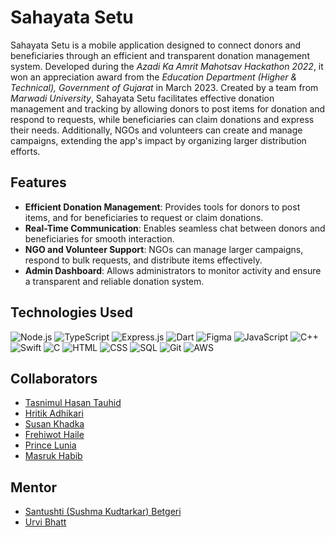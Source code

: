 # Sahayata Setu

Sahayata Setu is a mobile application designed to connect donors and beneficiaries through an efficient and transparent donation management system. Developed during the *Azadi Ka Amrit Mahotsav Hackathon 2022*, it won an appreciation award from the *Education Department (Higher & Technical), Government of Gujarat* in March 2023. Created by a team from *Marwadi University*, Sahayata Setu facilitates effective donation management and tracking by allowing donors to post items for donation and respond to requests, while beneficiaries can claim donations and express their needs. Additionally, NGOs and volunteers can create and manage campaigns, extending the app's impact by organizing larger distribution efforts.

## Features

- **Efficient Donation Management**: Provides tools for donors to post items, and for beneficiaries to request or claim donations.
- **Real-Time Communication**: Enables seamless chat between donors and beneficiaries for smooth interaction.
- **NGO and Volunteer Support**: NGOs can manage larger campaigns, respond to bulk requests, and distribute items effectively.
- **Admin Dashboard**: Allows administrators to monitor activity and ensure a transparent and reliable donation system.

## Technologies Used

![Node.js](https://img.shields.io/badge/-Node.js-339933?style=flat-square&logo=nodedotjs&logoColor=white)
![TypeScript](https://img.shields.io/badge/-TypeScript-3178C6?style=flat-square&logo=typescript&logoColor=white)
![Express.js](https://img.shields.io/badge/-Express.js-000000?style=flat-square&logo=express&logoColor=white)
![Dart](https://img.shields.io/badge/-Dart-0175C2?style=flat-square&logo=dart&logoColor=white)
![Figma](https://img.shields.io/badge/-Figma-F24E1E?style=flat-square&logo=figma&logoColor=white)
![JavaScript](https://img.shields.io/badge/-JavaScript-F7DF1E?style=flat-square&logo=javascript&logoColor=black)
![C++](https://img.shields.io/badge/-C++-00599C?style=flat-square&logo=c%2B%2B&logoColor=white)
![Swift](https://img.shields.io/badge/-Swift-FA7343?style=flat-square&logo=swift&logoColor=white)
![C](https://img.shields.io/badge/-C-A8B9CC?style=flat-square&logo=c&logoColor=black)
![HTML](https://img.shields.io/badge/-HTML-E34F26?style=flat-square&logo=html5&logoColor=white)
![CSS](https://img.shields.io/badge/-CSS-1572B6?style=flat-square&logo=css3&logoColor=white)
![SQL](https://img.shields.io/badge/-SQL-4479A1?style=flat-square&logo=postgresql&logoColor=white)
![Git](https://img.shields.io/badge/-Git-F05032?style=flat-square&logo=git&logoColor=white)
![AWS](https://img.shields.io/badge/-AWS-232F3E?style=flat-square&logo=amazon-aws&logoColor=white)

## Collaborators

- [Tasnimul Hasan Tauhid ](https://www.linkedin.com/in/thtauhid/)
- [Hritik Adhikari ](https://www.linkedin.com/in/hritik-adhikari-097244266/)
- [Susan Khadka ](https://www.linkedin.com/in/susankhadka/)
- [Frehiwot Haile](https://www.linkedin.com/in/frehiwot-haile-a54270199/)
- [Prince Lunia ](https://www.linkedin.com/in/prince-lunia-a541b620a/)
- [Masruk Habib ](https://www.linkedin.com/in/masruk-habib)
## Mentor 
- [Santushti (Sushma Kudtarkar) Betgeri ](https://www.linkedin.com/in/santushti-betgeri-35bb87ba/)
- [Urvi Bhatt ](https://www.linkedin.com/in/urviybhatt/)
